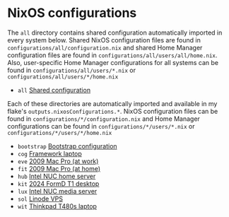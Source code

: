 # NixOS configurations

The `all` directory contains shared configuration automatically
imported in every system below. Shared NixOS configuration files are found in
`configurations/all/configuration.nix` and shared Home Manager configuration
files are found in  `configurations/all/users/all/home.nix`. Also, user-specific
Home Manager configurations for all systems can be found in 
`configurations/all/users/*.nix` or `configurations/all/users/*/home.nix`

- `all` [Shared configuration](https://github.com/suderman/nixos/tree/main/configurations/all)

Each of these directories are automatically imported and available in my
flake's `outputs.nixosConfigurations.*`. NixOS configuration files can be found in
`configurations/*/configuration.nix` and Home Manager configurations can be found in 
`configurations/*/users/*.nix` or `configurations/*/users/*/home.nix`

- `bootstrap` [Bootstrap configuration](https://github.com/suderman/nixos/tree/main/configurations/bootstrap)
- `cog` [Framework laptop](https://github.com/suderman/nixos/tree/main/configurations/cog)
- `eve` [2009 Mac Pro (at work)](https://github.com/suderman/nixos/tree/main/configurations/eve)
- `fit` [2009 Mac Pro (at home)](https://github.com/suderman/nixos/tree/main/configurations/fit) 
- `hub` [Intel NUC home server](https://github.com/suderman/nixos/tree/main/configurations/hub)
- `kit` [2024 FormD T1 desktop](https://github.com/suderman/nixos/tree/main/configurations/kit)
- `lux` [Intel NUC media server](https://github.com/suderman/nixos/tree/main/configurations/lux)  
- `sol` [Linode VPS](https://github.com/suderman/nixos/tree/main/configurations/sol)
- `wit` [Thinkpad T480s laptop](https://github.com/suderman/nixos/tree/main/configurations/wit)
